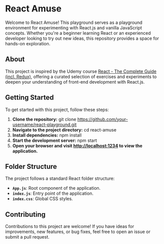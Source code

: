 # React Amuse

Welcome to React Amuse! This playground serves as a playground environment for experimenting with React.js and vanilla JavaScript concepts. Whether you're a beginner learning React or an experienced developer looking to try out new ideas, this repository provides a space for hands-on exploration.

## About

This project is inspired by the Udemy course [React - The Complete Guide (incl. Redux)](https://www.udemy.com/course/react-the-complete-guide-incl-redux/learn/lecture/38345146#overview), offering a curated selection of exercises and experiments to deepen your understanding of front-end development with React.js.

## Getting Started
To get started with this project, follow these steps:

1. **Clone the repository:**
   git clone https://github.com/your-username/react-playground.git
2. **Navigate to the project directory:**
   cd react-amuse
3. **Install dependencies:**
   npm install
4. **Start the development server:**
   npm start
5. **Open your browser and visit [http://localhost:1234](http://localhost:1234) to view the application.**

## Folder Structure

The project follows a standard React folder structure:

- **`App.js`**: Root component of the application.
- **`index.js`**: Entry point of the application.
- **`index.css`**: Global CSS styles.

## Contributing

Contributions to this project are welcome! If you have ideas for improvements, new features, or bug fixes, feel free to open an issue or submit a pull request.
